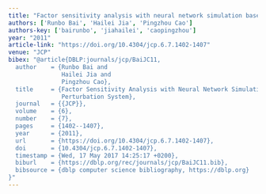 ```yaml
---
title: "Factor sensitivity analysis with neural network simulation based on perturbation system"
authors: ['Runbo Bai', 'Hailei Jia', 'Pingzhou Cao']
authors-key: ['bairunbo', 'jiahailei', 'caopingzhou']
year: "2011"
article-link: "https://doi.org/10.4304/jcp.6.7.1402-1407"
venue: "JCP"
bibex: "@article{DBLP:journals/jcp/BaiJC11,
  author    = {Runbo Bai and
               Hailei Jia and
               Pingzhou Cao},
  title     = {Factor Sensitivity Analysis with Neural Network Simulation based on
               Perturbation System},
  journal   = {{JCP}},
  volume    = {6},
  number    = {7},
  pages     = {1402--1407},
  year      = {2011},
  url       = {https://doi.org/10.4304/jcp.6.7.1402-1407},
  doi       = {10.4304/jcp.6.7.1402-1407},
  timestamp = {Wed, 17 May 2017 14:25:17 +0200},
  biburl    = {https://dblp.org/rec/journals/jcp/BaiJC11.bib},
  bibsource = {dblp computer science bibliography, https://dblp.org}
}"
---
```

